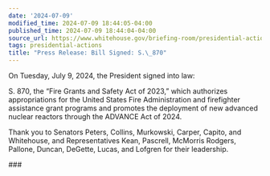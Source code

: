 ```yaml
---
date: '2024-07-09'
modified_time: 2024-07-09 18:44:05-04:00
published_time: 2024-07-09 18:44:04-04:00
source_url: https://www.whitehouse.gov/briefing-room/presidential-actions/2024/07/09/press-release-bill-signed-s-870/
tags: presidential-actions
title: "Press Release: Bill Signed: S.\_870"
---
```

 
On Tuesday, July 9, 2024, the President signed into law:  
  
S. 870, the “Fire Grants and Safety Act of 2023,” which authorizes
appropriations for the United States Fire Administration and firefighter
assistance grant programs and promotes the deployment of new advanced
nuclear reactors through the ADVANCE Act of 2024.

Thank you to Senators Peters, Collins, Murkowski, Carper, Capito, and
Whitehouse, and Representatives Kean, Pascrell, McMorris Rodgers,
Pallone, Duncan, DeGette, Lucas, and Lofgren for their leadership.

\###
